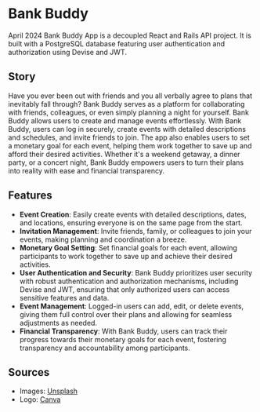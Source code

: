 # Bank Buddy

April 2024 Bank Buddy App is a decoupled React and Rails API project. It is built with a PostgreSQL database featuring user authentication and authorization using Devise and JWT.

## Story

Have you ever been out with friends and you all verbally agree to plans that inevitably fall through? Bank Buddy serves as a platform for collaborating with friends, colleagues, or even simply planning a night for yourself. Bank Buddy allows users to create and manage events effortlessly. With Bank Buddy, users can log in securely, create events with detailed descriptions and schedules, and invite friends to join. The app also enables users to set a monetary goal for each event, helping them work together to save up and afford their desired activities. Whether it's a weekend getaway, a dinner party, or a concert night, Bank Buddy empowers users to turn their plans into reality with ease and financial transparency.

## Features

- **Event Creation**: Easily create events with detailed descriptions, dates, and locations, ensuring everyone is on the same page from the start.
- **Invitation Management**: Invite friends, family, or colleagues to join your events, making planning and coordination a breeze.
- **Monetary Goal Setting**: Set financial goals for each event, allowing participants to work together to save up and achieve their desired activities.
- **User Authentication and Security**: Bank Buddy prioritizes user security with robust authentication and authorization mechanisms, including Devise and JWT, ensuring that only authorized users can access sensitive features and data.
- **Event Management**: Logged-in users can add, edit, or delete events, giving them full control over their plans and allowing for seamless adjustments as needed.
- **Financial Transparency**: With Bank Buddy, users can track their progress towards their monetary goals for each event, fostering transparency and accountability among participants.

## Sources

- Images: [Unsplash](https://unsplash.com)
- Logo: [Canva](https://www.canva.com)
